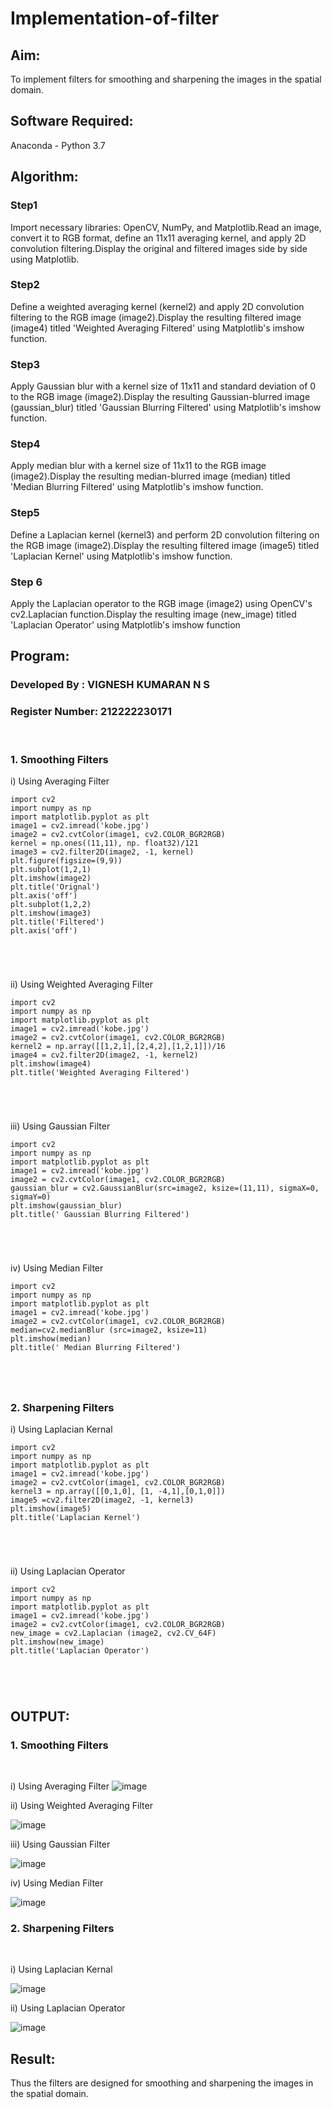 # Implementation-of-filter
## Aim:
To implement filters for smoothing and sharpening the images in the spatial domain.

## Software Required:
Anaconda - Python 3.7

## Algorithm:
### Step1
Import necessary libraries: OpenCV, NumPy, and Matplotlib.Read an image, convert it to RGB
format, define an 11x11 averaging kernel, and apply 2D convolution filtering.Display the original
and filtered images side by side using Matplotlib.
### Step2
Define a weighted averaging kernel (kernel2) and apply 2D convolution filtering to the RGB image
(image2).Display the resulting filtered image (image4) titled 'Weighted Averaging Filtered' using
Matplotlib's imshow function.
### Step3
Apply Gaussian blur with a kernel size of 11x11 and standard deviation of 0 to the RGB image
(image2).Display the resulting Gaussian-blurred image (gaussian_blur) titled 'Gaussian Blurring
Filtered' using Matplotlib's imshow function.
### Step4
Apply median blur with a kernel size of 11x11 to the RGB image (image2).Display the resulting
median-blurred image (median) titled 'Median Blurring Filtered' using Matplotlib's imshow
function.
### Step5
Define a Laplacian kernel (kernel3) and perform 2D convolution filtering on the RGB image
(image2).Display the resulting filtered image (image5) titled 'Laplacian Kernel' using Matplotlib's
imshow function.
### Step 6
Apply the Laplacian operator to the RGB image (image2) using OpenCV's cv2.Laplacian
function.Display the resulting image (new_image) titled 'Laplacian Operator' using Matplotlib's
imshow function
## Program:
### Developed By   : VIGNESH KUMARAN N S
### Register Number: 212222230171
</br>

### 1. Smoothing Filters

i) Using Averaging Filter
```
import cv2
import numpy as np
import matplotlib.pyplot as plt
image1 = cv2.imread('kobe.jpg')
image2 = cv2.cvtColor(image1, cv2.COLOR_BGR2RGB)
kernel = np.ones((11,11), np. float32)/121
image3 = cv2.filter2D(image2, -1, kernel)
plt.figure(figsize=(9,9))
plt.subplot(1,2,1)
plt.imshow(image2)
plt.title('Orignal')
plt.axis('off')
plt.subplot(1,2,2)
plt.imshow(image3)
plt.title('Filtered')
plt.axis('off')





```
ii) Using Weighted Averaging Filter
```
import cv2
import numpy as np
import matplotlib.pyplot as plt
image1 = cv2.imread('kobe.jpg')
image2 = cv2.cvtColor(image1, cv2.COLOR_BGR2RGB)
kernel2 = np.array([[1,2,1],[2,4,2],[1,2,1]])/16
image4 = cv2.filter2D(image2, -1, kernel2)
plt.imshow(image4)
plt.title('Weighted Averaging Filtered')





```
iii) Using Gaussian Filter
```
import cv2
import numpy as np
import matplotlib.pyplot as plt
image1 = cv2.imread('kobe.jpg')
image2 = cv2.cvtColor(image1, cv2.COLOR_BGR2RGB)
gaussian_blur = cv2.GaussianBlur(src=image2, ksize=(11,11), sigmaX=0, sigmaY=0)
plt.imshow(gaussian_blur)
plt.title(' Gaussian Blurring Filtered')





```

iv) Using Median Filter
```
import cv2
import numpy as np
import matplotlib.pyplot as plt
image1 = cv2.imread('kobe.jpg')
image2 = cv2.cvtColor(image1, cv2.COLOR_BGR2RGB)
median=cv2.medianBlur (src=image2, ksize=11)
plt.imshow(median)
plt.title(' Median Blurring Filtered')





```

### 2. Sharpening Filters
i) Using Laplacian Kernal
```
import cv2
import numpy as np
import matplotlib.pyplot as plt
image1 = cv2.imread('kobe.jpg')
image2 = cv2.cvtColor(image1, cv2.COLOR_BGR2RGB)
kernel3 = np.array([[0,1,0], [1, -4,1],[0,1,0]])
image5 =cv2.filter2D(image2, -1, kernel3)
plt.imshow(image5)
plt.title('Laplacian Kernel')





```
ii) Using Laplacian Operator
```
import cv2
import numpy as np
import matplotlib.pyplot as plt
image1 = cv2.imread('kobe.jpg')
image2 = cv2.cvtColor(image1, cv2.COLOR_BGR2RGB)
new_image = cv2.Laplacian (image2, cv2.CV_64F)
plt.imshow(new_image)
plt.title('Laplacian Operator')





```

## OUTPUT:
### 1. Smoothing Filters
</br>

i) Using Averaging Filter
![image](https://github.com/VigneshkumaranNS/Implementation-of-filter/assets/119484483/d17487e1-d46d-4bad-a7c4-3c6790378df0)


ii) Using Weighted Averaging Filter

![image](https://github.com/VigneshkumaranNS/Implementation-of-filter/assets/119484483/d52218e1-86f1-4ffc-931b-b4595240568a)


iii) Using Gaussian Filter

![image](https://github.com/VigneshkumaranNS/Implementation-of-filter/assets/119484483/d7050399-8930-4def-901d-03b3cc5cd2a5)


iv) Using Median Filter

![image](https://github.com/VigneshkumaranNS/Implementation-of-filter/assets/119484483/2052ed6d-844a-49f0-84bf-7893511481b3)


### 2. Sharpening Filters
</br>

i) Using Laplacian Kernal

![image](https://github.com/VigneshkumaranNS/Implementation-of-filter/assets/119484483/4d8b6f00-893b-454d-80e8-8be6ff102e37)

ii) Using Laplacian Operator

![image](https://github.com/VigneshkumaranNS/Implementation-of-filter/assets/119484483/f06a9952-a69a-45c6-b67c-6f5b16c68159)

## Result:
Thus the filters are designed for smoothing and sharpening the images in the spatial domain.
